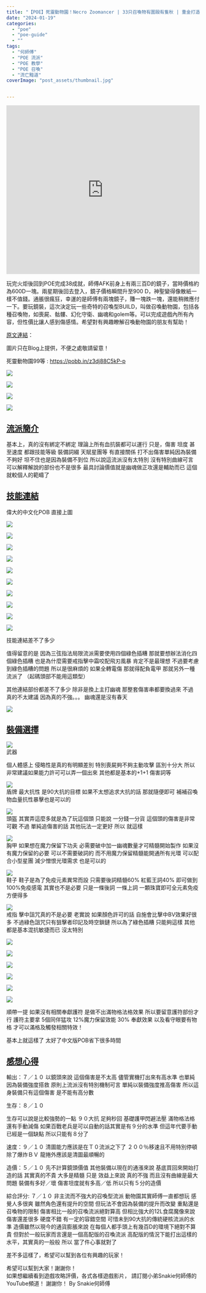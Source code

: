 ```yaml
---
title: "【POE】死靈動物園！Necro Zoomancer | 33只召喚物有圍毆有隻秋 | 重金打造垃圾流派 | 流亡黯道 遊戲攻略 | Path of Exile"
date: "2024-01-19"
categories:
  - "poe"
  - "poe-guide"
  - ""
tags:
  - "何師傅"
  - "POE 流派"
  - "POE 教學"
  - "POE 召喚"
  - "流亡黯道"
coverImage: "post_assets/thumbnail.jpg"


---
```


<!-- Embed -->

<iframe width="100%" height="440" src="https://www.youtube.com/embed/R0zLjeXtY8I" 
  title="YouTube video player" frameborder="0" allow="accelerometer; autoplay;
  clipboard-write; encrypted-media; gyroscope; picture-in-picture; web-share"
  referrerpolicy="strict-origin-when-cross-origin" allowfullscreen></iframe>


<!-- Context -->

玩完火炬後回到POE完成38成就，師傅AFK前身上有兩三百D的鏡子，當時價格約為600D一塊。兩星期後回去登入，鏡子價格瞬間升至900 D，神聖變得像散紙一樣不值錢。通脹很瘋狂，幸運的是師傅有兩塊鏡子，賺一塊跌一塊，還能稍微應付一下。要玩鏡裝，這次決定玩一些奇特的召喚型BUILD，叫做召喚動物園，包括各種召喚物，如喪屍、骷髏、幻化守衛、幽魂和golem等。可以完成遊戲內所有內容，但性價比讓人感到傷感情。希望對有興趣瞭解召喚動物園的朋友有幫助！


[原文連結](https://snakie002hosifu.blog/3-23-necro-zoomancer)：  

圖片只在Blog上提供，不便之處敬請留意！

死靈動物園99等 : https://pobb.in/z3dj88C5kP-p

![](post_assets/P1.PNG)

![](post_assets/P2.PNG)

![](post_assets/P3.PNG)

![](post_assets/P4.PNG)

<!-- Subtitle1 -->
## <u> 流派簡介 </u>

基本上，真的沒有綁定不綁定
理論上所有血抗裝都可以運行
只是，傷害 坦度 甚至速度
都跟技能等級 裝備詞綴 天賦星團等
有直接關係
打不出傷害單純因為裝備不夠好
坦不住也是因為裝備不到位
所以說這流派沒有太特別
沒有特別曲線可言
可以解釋解說的部份也不是很多
最具討論價值就是幽魂做正攻還是輔助而已
這個就較個人的範疇了


<!-- Subtitle2 -->
## <u> 技能連結 </u>

偉大的中文化POB 直接上圖

![](post_assets/S1.png)  

![](post_assets/S2.png)  

![](post_assets/S3.png)  

![](post_assets/S4.png)  

![](post_assets/S5.png)  

![](post_assets/S6.png)  

![](post_assets/S7.png)  

![](post_assets/S8.png)  

![](post_assets/S9.png)  

![](post_assets/S10.png)  

技能連結差不了多少

值得留意的是
因為三弦指法局限流派需要使用四個綠色插糟
那就要想辦法消化四個綠色插糟
也是為什麼需要戒指擊中霜咬配飛刃風暴
肯定不是最理想 不過要考慮到綠色插糟的問題
所以是很麻煩的
如果全轉電傷 那就得配負電甲
那就另外一種流派了 （起碼頭部不能用這類型）

其他連結部份都差不了多少
除非是換上主打幽魂
那整套傷害串都要換過來
不過 真的不太建議 因為真的不強。。。
幽魂還是沒有春天


![](post_assets/E10.png)  
<!-- Subtitle3 -->
## <u> 裝備選擇 </u>

![](post_assets/E1.png)  
武器

個人體感上 
侵略性是真的有明顯差別
特別喪屍夠不夠主動攻擊 區別十分大
所以非常建議如果能力許可可以弄一個出來
其他都是基本的+1+1 傷害詞等

![](post_assets/E2.png)  
盾牌
最大抗性 是90大抗的目標
如果不太想追求大抗的話
那就隨便即可
補補召喚物血量抗性暴擊也是可以的

![](post_assets/E3.png)  
頭盔
其實弄這麼多就是為了玩這個頭
只能說
一分錢一分貨 這個頭的傷害是非常可觀
不過
單純追傷害的話
其他玩法一定更好
所以 就這樣

![](post_assets/E4.png)  
胸甲
如果想在魔力保留下功夫
必需要破中加一幽魂數量才可精髓開始製作
如果沒有魔力保留的必要
可以不需要破詞的
而不用魔力保留精髓能開通所有光環
可以配合小型星團 減少憎恨光環需求
也是可以的

![](post_assets/E5.png)  
鞋子
鞋子是為了免疫元素異常而設
只需要後詞精髓60%
紅藍王詞40% 即可做到100%免疫感電
其實也不是必要
只是一條後詞 一條上詞 一顆珠寶即可全元素免疫
方便得多

![](post_assets/E6.png)  
戒指
擊中詛咒真的不是必要
老實說 如果顏色許可的話
自施會比擊中BV效果好很多
不過綠色詛咒只有狙擊者印記及時空鎖鏈
所以為了綠色插糟
只能夠這樣
其他都是基本混抗敏捷而已
沒太特別

![](post_assets/E7.png)  

![](post_assets/E8.png)  

![](post_assets/E9.png)  

![](post_assets/E11.png)  

![](post_assets/E12.png)  

![](post_assets/E13.png)  

順帶一提 
如果沒有相關奉獻護符
是做不出滿物格法格效果
所以要留意護符部份才行
護符主要拿
5個同伴猛攻
12%魔力保留效能
30% 奉獻效果
以及看守眼要有物格
才可以滿格及觸發相關特效！


基本上就這樣了
太好了中文版POB省下很多時間

## <u> 感想心得 </u>

輸出：７／１０
以鏡頭來說 這個傷害是不太高
儘管實機打出來有高水準 也單純因為裝備強度搭救
原則上流派沒有特別機制可言
單純以裝備強度推高傷害
所以這身裝備只有這個傷害 是不能有高分數

生存：８／１０

生存可以說是比較強勢的一點
９０大抗 足夠秒回 基礎護甲閃避法壓
滿物格法格 還有手動減傷
如果百戰老兵是可以自動的話其實是有９分的水準
但這年代要手動已經是一個缺點 所以只能有８分了

速度：９／１０
清圖能力應該是在Ｔ０流派之下了
２００％移速且不用特別停頓
除了爆炸ＢＶ 龍捲外應該是清圖最順暢的

造價：５／１０
先不計算鏡頭價值
其他裝備以現在的通漲來說
基底買回來開始打造的話
其實真的不貴 大多是精髓
只是 效益上來說 真的不強
而且沒有曲線是最大問題
裝備有多好／壞
傷害坦度就有多高／低
所以只有５分的造價

綜合評分: ７／１０ 非主流而不強大的召喚型流派
動物園其實師傅一直都想玩 感覺人多很爽
雖然角色還有提升的空間
但玩法不會因為裝備的提升而改變
重點還是召喚物的限制
傷害相比一般的召喚流派絕對算高
但相比強大的12L食腐魔像來說 傷害還差很多
硬度不錯 有一定的容錯空間
可惜未到90大抗的傳統硬核流派的水準
造價雖然以現今的通貨膨脹來說
在每個人都手頭上有幾百D的環境下絕對不算貴
但對於一般玩家而言還是一個高配版的召喚流派
高配版的情況下能打出這樣的水平，其實真的一般般
所以 當了件心事就對了

差不多這樣了，希望可以幫到各位有興趣的玩家！

希望可以幫到大家！謝謝你！	
如果想繼續看到遊戲攻略評價，各式各樣遊戲影片，
請訂閱小弟Snakie何師傅的YouTube頻道！
謝謝你！
By Snakie何師傅



